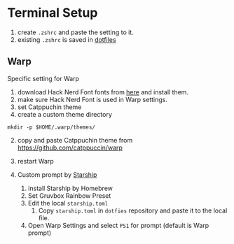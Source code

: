 # Terminal Setup

1. create `.zshrc` and paste the setting to it.
  1. existing `.zshrc` is saved in [dotfiles](https://github.com/mugayoshi/dotfiles)


## Warp
Specific setting for Warp

1. download Hack Nerd Font fonts from [here](https://www.nerdfonts.com/font-downloads) and install them.
2. make sure Hack Nerd Font is used in Warp settings. 
3. set Catppuchin theme
  1. create a custom theme directory
  ```
  mkdir -p $HOME/.warp/themes/
  ```
  2. copy and paste Catppuchin theme from https://github.com/catppuccin/warp
  3. restart Warp

  4. Custom prompt by [Starship](https://starship.rs/guide/)
      1. install Starship by Homebrew
      2. Set Gruvbox Rainbow Preset
      3. Edit the local `starship.toml`
          1. Copy `starship.toml` in `dotfies` repository and paste it to the local file.
      4. Open Warp Settings and select `PS1` for prompt (default is Warp prompt)

